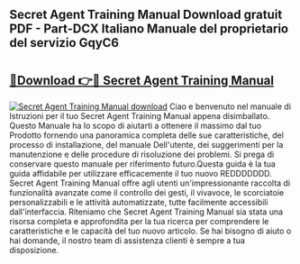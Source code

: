 ## Secret Agent Training Manual Download gratuit PDF - Part-DCX Italiano Manuale del proprietario del servizio GqyC6

# <h2><a href="http://dffhnz.blite.top/?on=Secret+Agent+Training+Manual">🔗Download 👉🔴 Secret Agent Training Manual</a></h2>

[![Secret Agent Training Manual download](https://i.imgur.com/lujVjoI.png)](http://dffhnz.blite.top/?on=Secret+Agent+Training+Manual)
Ciao e benvenuto nel manuale di Istruzioni per il tuo Secret Agent Training Manual appena disimballato. Questo Manuale ha lo scopo di aiutarti a ottenere il massimo dal tuo Prodotto fornendo una panoramica completa delle sue caratteristiche, del processo di installazione, del manuale Dell'utente, dei suggerimenti per la manutenzione e delle procedure di risoluzione dei problemi. Si prega di conservare questo manuale per riferimento futuro.Questa guida è la tua guida affidabile per utilizzare efficacemente il tuo nuovo REDDDDDDD. Secret Agent Training Manual offre agli utenti un'impressionante raccolta di funzionalità avanzate come il controllo dei gesti, il vivavoce, le scorciatoie personalizzabili e le attività automatizzate, tutte facilmente accessibili dall'interfaccia. Riteniamo che Secret Agent Training Manual sia stata una risorsa completa e approfondita per la tua ricerca per comprendere le caratteristiche e le capacità del tuo nuovo articolo. Se hai bisogno di aiuto o hai domande, il nostro team di assistenza clienti è sempre a tua disposizione.
